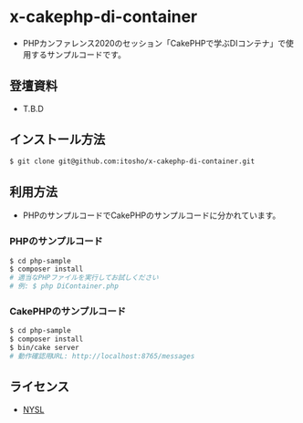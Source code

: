 # x-cakephp-di-container 
- PHPカンファレンス2020のセッション「CakePHPで学ぶDIコンテナ」で使用するサンプルコードです。

## 登壇資料
- T.B.D

## インストール方法

```sh
$ git clone git@github.com:itosho/x-cakephp-di-container.git
```

## 利用方法
- PHPのサンプルコードでCakePHPのサンプルコードに分かれています。

### PHPのサンプルコード

```sh
$ cd php-sample
$ composer install
# 適当なPHPファイルを実行してお試しください
# 例: $ php DiContainer.php
```

### CakePHPのサンプルコード

```sh
$ cd php-sample
$ composer install
$ bin/cake server
# 動作確認用URL: http://localhost:8765/messages
```

## ライセンス
- [NYSL](http://www.kmonos.net/nysl/)
